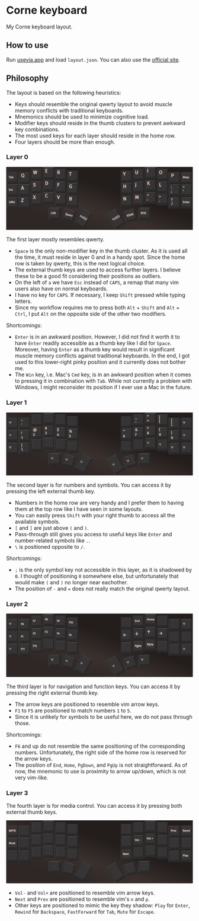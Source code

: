 # Corne keyboard

My Corne keyboard layout.

## How to use

Run [usevia.app](https://github.com/the-via/app) and load `layout.json`. You can also use the [official site](https://usevia.app).

## Philosophy

The layout is based on the following heuristics:

- Keys should resemble the original qwerty layout to avoid muscle memory conflicts with traditional keyboards.
- Mnemonics should be used to minimize cognitive load.
- Modifier keys should reside in the thumb clusters to prevent awkward key combinations.
- The most used keys for each layer should reside in the home row.
- Four layers should be more than enough.

### Layer 0

![Layer 0](images/layer-0.png)

The first layer mostly resembles qwerty.

- `Space` is the only non-modifier key in the thumb cluster. As it is used all the time, it must reside in layer 0 and in a handy spot. Since the home row is taken by qwerty, this is the next logical choice.
- The external thumb keys are used to access further layers. I believe these to be a good fit considering their positions as outliers.
- On the left of `a` we have `Esc` instead of `CAPS`, a remap that many vim users also have on normal keyboards.
- I have no key for `CAPS`. If necessary, I keep `Shift` pressed while typing letters.
- Since my workflow requires me to press both `Alt` + `Shift` and `Alt` + `Ctrl`, I put `Alt` on the opposite side of the other two modifiers.

Shortcomings:

- `Enter` is in an awkward position. However, I did not find it worth it to have `Enter` readily accessible as a thumb key like I did for `Space`. Moreover, having `Enter` as a thumb key would result in significant muscle memory conflicts against traditional keyboards. In the end, I got used to this lower-right pinky position and it currently does not bother me.
- The `Win` key, i.e. Mac's `Cmd` key, is in an awkward position when it comes to pressing it in combination with `Tab`. While not currently a problem with Windows, I might reconsider its position if I ever use a Mac in the future.

### Layer 1

![Layer 1](images/layer-1.png)

The second layer is for numbers and symbols. You can access it by pressing the left external thumb key.

- Numbers in the home row are very handy and I prefer them to having them at the top row like I have seen in some layouts.
- You can easily press `Shift` with your right thumb to access all the available symbols.
- `[` and `]` are just above `(` and `)`.
- Pass-through still gives you access to useful keys like `Enter` and number-related symbols like `.`.
- `\` is positioned opposite to `/`.

Shortcomings:

- `;` is the only symbol key not accessible in this layer, as it is shadowed by `0`. I thought of positioning `0` somewhere else, but unfortunately that would make `(` and `)` no longer near eachother.
- The position of `-` and `=` does not really match the original qwerty layout.

### Layer 2

![Layer 2](images/layer-2.png)

The third layer is for navigation and function keys. You can access it by pressing the right external thumb key.

- The arrow keys are positioned to resemble vim arrow keys.
- `F1` to `F5` are positioned to match numbers `1` to `5`.
- Since it is unlikely for symbols to be useful here, we do not pass through those.

Shortcomings:

- `F6` and up do not resemble the same positioning of the corresponding numbers. Unfortunately, the right side of the home row is reserved for the arrow keys.
- The position of `End`, `Home`, `PgDown`, and `PgUp` is not straightforward. As of now, the mnemonic to use is proximity to arrow up/down, which is not very vim-like.

### Layer 3

The fourth layer is for media control. You can access it by pressing both external thumb keys.

![Layer 3](images/layer-3.png)

- `Vol-` and `Vol+` are positioned to resemble vim arrow keys.
- `Next` and `Prev` are positioned to resemble vim's `n` and `p`.
- Other keys are positioned to mimic the key they shadow: `Play` for `Enter`, `Rewind` for `Backspace`, `FastForward` for `Tab`, `Mute` for `Escape`.
